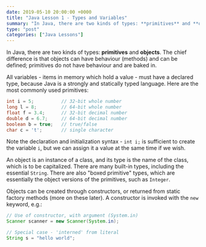 ```yaml
---
date: 2019-05-10 20:00:00 +0000
title: "Java Lesson 1 - Types and Variables"
summary: "In Java, there are two kinds of types: **primitives** and **objects**. The chief difference is that objects can have behaviour (methods) and can be defined; primitives do not have behaviour and are baked in."
type: "post"
categories: ["Java Lessons"]
---
```


In Java, there are two kinds of types: **primitives** and **objects**. The chief difference is that objects can have behaviour (methods) and can be defined; primitives do not have behaviour and are baked in.

All variables - items in memory which hold a value - must have a declared type, because Java is a strongly and statically typed language. Here are the most commonly used primitives:

```java
int i = 5;          // 32-bit whole number
long l = 8;         // 64-bit whole number
float f = 3.4;      // 32-bit decimal number
double d = 6.7;     // 64-bit decimal number
boolean b = true;   // true/false
char c = 't';       // single character
```

Note the declaration and initialization syntax - `int i;` is sufficient to create the variable `i`, but we can assign it a value at the same time if we wish.

An object is an instance of a class, and its type is the name of the class, which is to be capitalized. There are many built-in types, including the essential `String`. There are also "boxed primitive" types, which are essentially the object versions of the primitives, such as `Integer`.

Objects can be created through constructors, or returned from static factory methods (more on these later). A constructor is invoked with the `new` keyword, e.g.:

```java
// Use of constructor, with argument (System.in)
Scanner scanner = new Scanner(System.in);

// Special case - 'interned' from literal
String s = "hello world";
```
